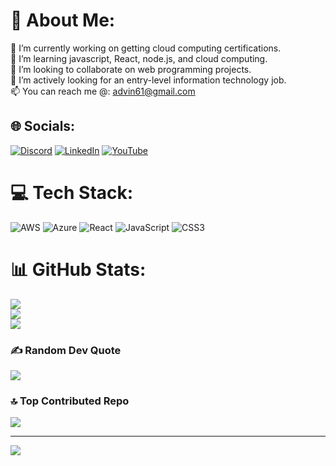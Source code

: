 # 💫 About Me:
🔭 I’m currently working on getting cloud computing certifications.<br>🌱 I’m learning javascript, React, node.js, and cloud computing.<br>👯 I’m looking to collaborate on web programming projects.<br>🤔 I’m actively looking for an entry-level information technology job.<br>📫 You can reach me @: advin61@gmail.com<br>


## 🌐 Socials:
[![Discord](https://img.shields.io/badge/Discord-%237289DA.svg?logo=discord&logoColor=white)](https://discord.gg/https://discord.gg/M5sBXc5W) [![LinkedIn](https://img.shields.io/badge/LinkedIn-%230077B5.svg?logo=linkedin&logoColor=white)](https://linkedin.com/in/samyogk) [![YouTube](https://img.shields.io/badge/YouTube-%23FF0000.svg?logo=YouTube&logoColor=white)](https://youtube.com/@https://www.youtube.com/@Samyog23) 

# 💻 Tech Stack:
![AWS](https://img.shields.io/badge/AWS-%23FF9900.svg?style=flat&logo=amazon-aws&logoColor=white) ![Azure](https://img.shields.io/badge/azure-%230072C6.svg?style=flat&logo=azure-devops&logoColor=white) ![React](https://img.shields.io/badge/react-%2320232a.svg?style=flat&logo=react&logoColor=%2361DAFB) ![JavaScript](https://img.shields.io/badge/javascript-%23323330.svg?style=flat&logo=javascript&logoColor=%23F7DF1E) ![CSS3](https://img.shields.io/badge/css3-%231572B6.svg?style=flat&logo=css3&logoColor=white)
# 📊 GitHub Stats:
![](https://github-readme-stats.vercel.app/api?username=Samyog2312&theme=highcontrast&hide_border=true&include_all_commits=true&count_private=true)<br/>
![](https://github-readme-streak-stats.herokuapp.com/?user=Samyog2312&theme=highcontrast&hide_border=true)<br/>
![](https://github-readme-stats.vercel.app/api/top-langs/?username=Samyog2312&theme=highcontrast&hide_border=true&include_all_commits=true&count_private=true&layout=compact)


### ✍️ Random Dev Quote
![](https://quotes-github-readme.vercel.app/api?type=horizontal&theme=merko)


### 🔝 Top Contributed Repo
![](https://github-contributor-stats.vercel.app/api?username=Samyog2312&limit=5&theme=dark&combine_all_yearly_contributions=true)

---
[![](https://visitcount.itsvg.in/api?id=Samyog2312&icon=5&color=3)](https://visitcount.itsvg.in)
